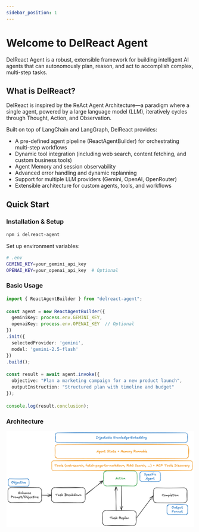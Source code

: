 ```yaml
---
sidebar_position: 1
---
```


# Welcome to DelReact Agent

DelReact Agent is a robust, extensible framework for building intelligent AI agents that can autonomously plan, reason, and act to accomplish complex, multi-step tasks.

## What is DelReact?

DelReact is inspired by the ReAct Agent Architecture—a paradigm where a single agent, powered by a large language model (LLM), iteratively cycles through Thought, Action, and Observation.

Built on top of LangChain and LangGraph, DelReact provides:
- A pre-defined agent pipeline (ReactAgentBuilder) for orchestrating multi-step workflows
- Dynamic tool integration (including web search, content fetching, and custom business tools)
- Agent Memory and session observability
- Advanced error handling and dynamic replanning
- Support for multiple LLM providers (Gemini, OpenAI, OpenRouter)
- Extensible architecture for custom agents, tools, and workflows

## Quick Start

### Installation & Setup

```bash
npm i delreact-agent
```

Set up environment variables:
```bash
# .env
GEMINI_KEY=your_gemini_api_key
OPENAI_KEY=your_openai_api_key  # Optional
```

### Basic Usage

```typescript
import { ReactAgentBuilder } from "delreact-agent";

const agent = new ReactAgentBuilder({
  geminiKey: process.env.GEMINI_KEY,
  openaiKey: process.env.OPENAI_KEY  // Optional
})
.init({
  selectedProvider: 'gemini',
  model: 'gemini-2.5-flash'
})
.build();

const result = await agent.invoke({
  objective: "Plan a marketing campaign for a new product launch",
  outputInstruction: "Structured plan with timeline and budget"
});

console.log(result.conclusion);
```

### Architecture

![DelReact Agent Workflow](./delreact-flow.png)
